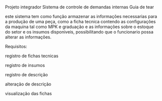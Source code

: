 Projeto integrador
Sistema de controle de demandas internas
Guia de tear

este sistema tem como função armazenar as informações necessarias para a produção de uma peça, como a ficha tecnica contendo as 
configurações da maquina tal como MPK e graduação e as informações sobre o estoque do setor e os insumos disponiveis, possibilitando
que o funcionario possa alterar as informações.

 Requisitos:

registro de fichas tecnicas

registro de insumos 

registro de descrição

alteração de descrição

visualização das fichas
